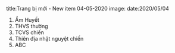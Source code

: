 title:Trang bị mới - New item 04-05-2020
image:
date:2020/05/04


1.	Ẩm Huyết
2.	THVS thường
3.	TCVS chiến
4.	Thiên địa nhật nguyệt chiến
5.	ABC
